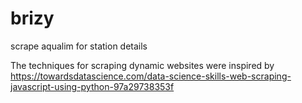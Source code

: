 # brizy
scrape aqualim for station details

The techniques for scraping dynamic websites were inspired by https://towardsdatascience.com/data-science-skills-web-scraping-javascript-using-python-97a29738353f
